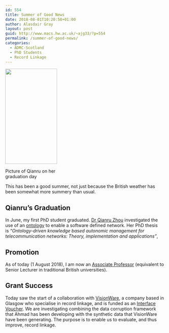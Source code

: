 ```yaml
---
id: 554
title: Summer of Good News
date: 2018-08-01T10:20:58+01:00
author: Alasdair Gray
layout: post
guid: http://www.macs.hw.ac.uk/~ajg33/?p=554
permalink: /summer-of-good-news/
categories:
  - ADRC-Scotland
  - PhD Students
  - Record Linkage
---
```

<div id="attachment_558" style="width: 173px" class="wp-caption alignright">
  <a href="http://www.macs.hw.ac.uk/~ajg33/wp-content/uploads/2018/08/2018-06-21-11.35.25-e1533153438173.jpg"><img aria-describedby="caption-attachment-558" class="wp-image-558 size-medium" src="http://www.macs.hw.ac.uk/~ajg33/wp-content/uploads/2018/08/2018-06-21-11.35.25-e1533153438173-163x300.jpg" alt="" width="163" height="300" srcset="https://www.macs.hw.ac.uk/~ajg33/wp-content/uploads/2018/08/2018-06-21-11.35.25-e1533153438173-163x300.jpg 163w, https://www.macs.hw.ac.uk/~ajg33/wp-content/uploads/2018/08/2018-06-21-11.35.25-e1533153438173-555x1024.jpg 555w, https://www.macs.hw.ac.uk/~ajg33/wp-content/uploads/2018/08/2018-06-21-11.35.25-e1533153438173-620x1143.jpg 620w, https://www.macs.hw.ac.uk/~ajg33/wp-content/uploads/2018/08/2018-06-21-11.35.25-e1533153438173.jpg 723w" sizes="(max-width: 163px) 100vw, 163px" /></a>
  
  <p id="caption-attachment-558" class="wp-caption-text">
    Picture of Qianru on her graduation day
  </p>
</div>

This has been a good summer, not just because the British weather has been somewhat more summery than usual.

## Qianru&#8217;s Graduation

In June, my first PhD student graduated. [Dr Qianru Zhou](https://scholar.google.co.uk/citations?user=o1Fe2swAAAAJ&hl=en) investigated the use of an [ontology](http://purl.org/toco/) to enable a software defined network. Her PhD thesis is<span class="s1"> <em>“Ontology-driven knowledge based autonomic management for telecommunication networks: Theory, implementation and applications”</em>,</span>

## Promotion

As of today (1 August 2018), I am now an [Associate Professor](https://en.wikipedia.org/wiki/Associate_professor) (equivalent to Senior Lecturer in traditional British universities).

## Grant Success

Today saw the start of a collaboration with [VisionWare](http://www.visionware.com/), a company based in Glasgow who specialise in record linkage, and is funded as an [Interface Voucher](https://interface-online.org.uk/how-we-can-help/funding/standard-innovation-vouchers). We are investigating combining the data corruption framework that Ahmad has been developing with the synthetic data that VisionWare have been generating. The purpose is to enable us to evaluate, and thus improve, record linkage.

&nbsp;